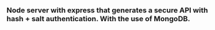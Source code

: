 ### Node server with express that generates a secure API with hash + salt authentication. With the use of MongoDB.
